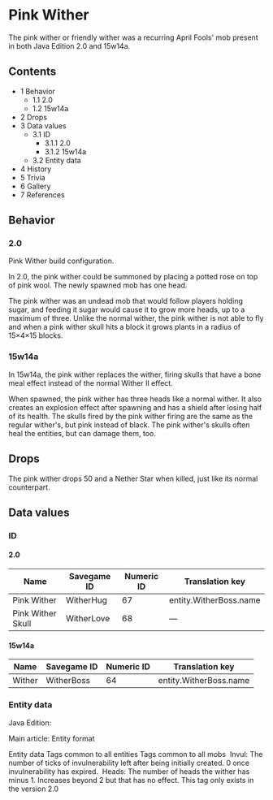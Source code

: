 # Pink Wither
The pink wither or friendly wither was a recurring April Fools' mob present in both Java Edition 2.0 and 15w14a.

## Contents
- 1 Behavior
	- 1.1 2.0
	- 1.2 15w14a
- 2 Drops
- 3 Data values
	- 3.1 ID
		- 3.1.1 2.0
		- 3.1.2 15w14a
	- 3.2 Entity data
- 4 History
- 5 Trivia
- 6 Gallery
- 7 References

## Behavior
### 2.0














Pink Wither build configuration.


In 2.0, the pink wither could be summoned by placing a potted rose on top of pink wool. The newly spawned mob has one head.

The pink wither was an undead mob that would follow players holding sugar, and feeding it sugar would cause it to grow more heads, up to a maximum of three. Unlike the normal wither, the pink wither is not able to fly and when a pink wither skull hits a block it grows plants in a radius of 15×4×15 blocks.

### 15w14a
In 15w14a, the pink wither replaces the wither, firing skulls that have a bone meal effect instead of the normal Wither II effect.

When spawned, the pink wither has three heads like a normal wither. It also creates an explosion effect after spawning and has a shield after losing half of its health. The skulls fired by the pink wither firing are the same as the regular wither's, but pink instead of black. The pink wither's skulls often heal the entities, but can damage them, too.

## Drops
The pink wither drops 50 and a Nether Star when killed, just like its normal counterpart.

## Data values
### ID
#### 2.0
| Name              | Savegame ID | Numeric ID | Translation key        |
|-------------------|-------------|------------|------------------------|
| Pink Wither       | WitherHug   | 67         | entity.WitherBoss.name |
| Pink Wither Skull | WitherLove  | 68         | —                      |

#### 15w14a
| Name   | Savegame ID | Numeric ID | Translation key        |
|--------|-------------|------------|------------------------|
| Wither | WitherBoss  | 64         | entity.WitherBoss.name |

### Entity data
Java Edition:

Main article: Entity format

 Entity data
Tags common to all entities
Tags common to all mobs
 Invul: The number of ticks of invulnerability left after being initially created. 0 once invulnerability has expired.
 Heads: The number of heads the wither has minus 1. Increases beyond 2 but that has no effect. This tag only exists in the version 2.0

